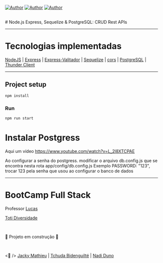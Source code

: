 [![Author](https://img.shields.io/badge/Dev-Jacky%20Mathieu-blueviolet%20)](https://github.com/123stack)
[![Author](https://img.shields.io/badge/Dev-Tchuda%20Bidenguilté-blueviolet%20)](https://github.com/Oneboy97)
[![Author](https://img.shields.io/badge/Dev-Nadi%20Duno-blueviolet%20)](https://github.com/nadiduno/)

<br />
# Node.js Express, Sequelize & PostgreSQL: CRUD Rest APIs

<hr>

# Tecnologias implementadas

[NodeJS](https://nodejs.org/) | [Express](https://expressjs.com/pt-br/) | [Express-Valitador](https://express-validator.github.io/docs) | [Sequelize](https://sequelize.org/) | [cors](https://github.com/expressjs/cors) | [PostgreSQL](https://www.postgresql.org/) | [Thunder Client](https://www.thunderclient.com/)

<hr>

## Project setup
```bash
npm install
```

### Run
```bash
npm run start
```
# Instalar Postgress

Aqui um vídeo 
https://www.youtube.com/watch?v=L_2l8XTCPAE

Ao configurar a senha do postgress. modificar o arquivo db.config.js que se encontra nesta rota
app/config/db.config.js
Exemplo PASSWORD: "123",
trocar 123 pela senha que usou ao configurar o banco de dados

<hr>

# BootCamp Full Stack

Professor [Lucas](https://github.com/lucastoti)

[Toti Diversidade](https://totidiversidade.com.br/)

<br />

🚧 Projeto em construção 🚧

<br />

<💜 />
[Jacky Mathieu](https://github.com/123stack) | [Tchuda  Bidenguilté](https://github.com/Oneboy97) | [Nadi Duno](https://github.com/nadiduno/)